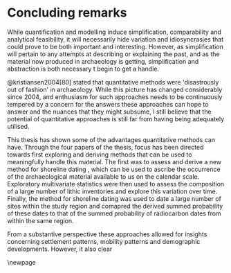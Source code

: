 # Concluding remarks

While quantification and modelling induce simplification, comparability and analytical feasibility, it will necessarily hide variation and idiosyncrasies that could prove to be both important and interesting. However, as simplification will pertain to any attempts at describing or explaining the past, and as the material now produced in archaeology is getting, simplification and abstraction is both necessary t begin to get a handle. 

@kristiansen2004[80] stated that quantitative methods were \'disastrously out of fashion\' in archaeology. While this picture has changed considerably since 2004, and enthusiasm for such approaches needs to be continuously tempered by a concern for the answers these approaches can hope to answer and the nuances that they might subsume, I still believe that the potential of quantitative approaches is still far from having being adequately utilised.  

This thesis has shown some of the advantages quantitative methods can have. Through the four papers of the thesis, focus has been directed towards first exploring and deriving methods that can be used to meaningfully handle this material. The first was to assess and derive a new method for shoreline dating , which can be used to ascribe the occurrence of the archaeological material available to us on the calendar scale. Exploratory multivariate statistics were then used to assess the composition of a large number of lithic inventories and explore this variation over time. Finally, the method for shoreline dating was used to date a large number of sites within the study region and comapred the derived summed probability of these dates to that of the summed probability of radiocarbon dates from within the same region. 

From a substantive perspective these approaches allowed for insights concerning settlement patterns, mobility patterns and demographic developments. However, it also clear

\newpage
